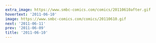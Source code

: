 ```yaml
---
extra_image: https://www.smbc-comics.com/comics/20110610after.gif
hovertext: '2011-06-10'
image: https://www.smbc-comics.com/comics/20110610.gif
next: '2011-06-11'
prev: '2011-06-09'
title: '2011-06-10'
---
```

